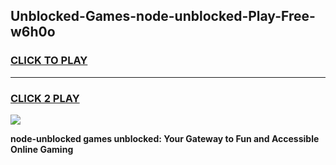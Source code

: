 
## Unblocked-Games-node-unblocked-Play-Free-w6h0o
<h3>
<a href="https://premium76.site?title=node-unblocked&ref=20M">CLICK TO PLAY</a></h3>
<hr>

<h3>
<a href="https://premium76.site?title=node-unblocked&ref=20M">CLICK 2 PLAY</a>
  
</h3>

<a href="https://premium76.site?title=node-unblocked&ref=19M"><img src="https://clearcache.store/games.png"></a>


**node-unblocked games unblocked: Your Gateway to Fun and Accessible Online Gaming**
